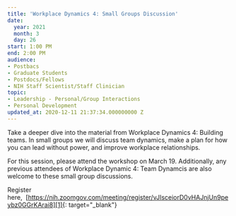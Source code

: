 ```yaml
---
title: 'Workplace Dynamics 4: Small Groups Discussion'
date:
  year: 2021
  month: 3
  day: 26
start: 1:00 PM
end: 2:00 PM
audience:
- Postbacs
- Graduate Students
- Postdocs/Fellows
- NIH Staff Scientist/Staff Clinician
topic:
- Leadership - Personal/Group Interactions
- Personal Development
updated_at: 2020-12-11 21:37:34.000000000 Z
---
```

Take a deeper dive into the material from Workplace Dynamics 4: Building
teams. In small groups we will discuss team dynamics, make a plan for
how you can lead without power, and improve workplace relationships.

For this session, please attend the workshop on March 19. Additionally,
any previous attendees of Workplace Dynamic 4: Team Dynamcis are also
welcome to these small group discussions.

Register
here,  [https://nih.zoomgov.com/meeting/register/vJIsceiorD0vHAJnjUn9peybz0GGrKArai8][1]{:
target="_blank"}

 



[1]: https://nih.zoomgov.com/meeting/register/vJIsceiorD0vHAJnjUn9peybz0GGrKArai8
